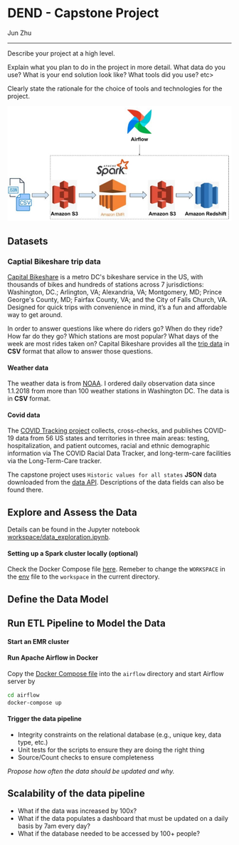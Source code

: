 # DEND - Capstone Project

Jun Zhu
___

Describe your project at a high level.

Explain what you plan to do in the project in more detail. What data do you use? What is your end solution look like? What tools did you use? etc>

Clearly state the rationale for the choice of tools and technologies for the project.

![](./architecture.jpg)

## Datasets

### Captial Bikeshare trip data

[Capital Bikeshare](https://www.capitalbikeshare.com/) is a metro DC's 
bikeshare service in the US, with thousands of bikes and hundreds of stations 
across 7 jurisdictions: Washington, DC.; Arlington, VA; Alexandria, VA; 
Montgomery, MD; Prince George's County, MD; Fairfax County, VA; and the City 
of Falls Church, VA. Designed for quick trips with convenience in mind, 
it’s a fun and affordable way to get around.

In order to answer questions like where do riders go? When do they ride? How
far do they go? Which stations are most popular? What days of the week are
most rides taken on? Capital Bikeshare provides all the 
[trip data](https://s3.amazonaws.com/capitalbikeshare-data/index.html) in **CSV**
format that allow to answer those questions.

#### Weather data

The weather data is from [NOAA](https://www.ncdc.noaa.gov/cdo-web/). I ordered
daily observation data since 1.1.2018 from more than 100 weather stations in 
Washington DC. The data is in **CSV** format. 

#### Covid data

The [COVID Tracking project](https://covidtracking.com/) collects, 
cross-checks, and publishes COVID-19 data from 56 US states and territories 
in three main areas: testing, hospitalization, and patient outcomes, 
racial and ethnic demographic information via The COVID Racial Data Tracker, 
and long-term-care facilities via the Long-Term-Care tracker.

The capstone project uses `Historic values for all states` **JSON** data 
downloaded from the [data API](https://covidtracking.com/data/api). 
Descriptions of the data fields can also be found there.

## Explore and Assess the Data

Details can be found in the Jupyter notebook 
[workspace/data_exploration.ipynb](workspace/data_exploration.ipynb).

#### Setting up a Spark cluster locally (optional)

Check the Docker Compose file [here](../dev_envs/spark_docker). Remeber to change
the `WORKSPACE` in the [env](../dev_envs/spark_docker/.env) file to the `workspace`
in the current directory.

## Define the Data Model



## Run ETL Pipeline to Model the Data

#### Start an EMR cluster

#### Run Apache Airflow in Docker

Copy the [Docker Compose file](../dev_envs/airflow_docker/docker-compose.yaml)
into the `airflow` directory and start Airflow server by
```sh
cd airflow
docker-compose up
```

#### Trigger the data pipeline

- Integrity constraints on the relational database (e.g., unique key, data type, etc.)
- Unit tests for the scripts to ensure they are doing the right thing
- Source/Count checks to ensure completeness

*Propose how often the data should be updated and why.*

## Scalability of the data pipeline

- What if the data was increased by 100x? 
- What if the data populates a dashboard that must be updated on a daily basis 
  by 7am every day?
- What if the database needed to be accessed by 100+ people?